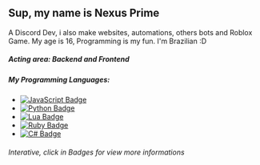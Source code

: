 ## Sup, my name is Nexus Prime

A Discord Dev, i also make websites, automations, others bots and Roblox Game.
My age is 16, Programming is my fun.
I'm Brazilian :D

##### Acting area: *Backend* and *Frontend*

##### My Programming Languages:
- [![JavaScript Badge](https://img.shields.io/badge/-%7C%20JavaScript-yellow?style=flat&logo=javascript&logoColor=white&link)](https://github.com/XNexusPrimeX/XNexusPrimeX/blob/main/none.md)
- [![Python Badge](https://img.shields.io/badge/-%7C%20Python-blue?style=flat&logo=python&logoColor=white&link)](https://github.com/XNexusPrimeX/XNexusPrimeX/blob/main/none.md)
- [![Lua Badge](https://img.shields.io/badge/-%7C%20Lua-07006e?style=flat&logo=lua&logoColor=white&link)](https://github.com/XNexusPrimeX/XNexusPrimeX/blob/main/none.md)
- [![Ruby Badge](https://img.shields.io/badge/-%7C%20ruby-eb2145?style=flat&logo=ruby&logoColor=white&link)](https://github.com/XNexusPrimeX/XNexusPrimeX/blob/main/none.md)
- [![C# Badge](https://img.shields.io/badge/-%7C%20CSharp-1991d?style=flat&logo=csharp&logoColor=white&link)](https://github.com/XNexusPrimeX/XNexusPrimeX/blob/main/none.md)

###### Interative, click in Badges for view more informations
